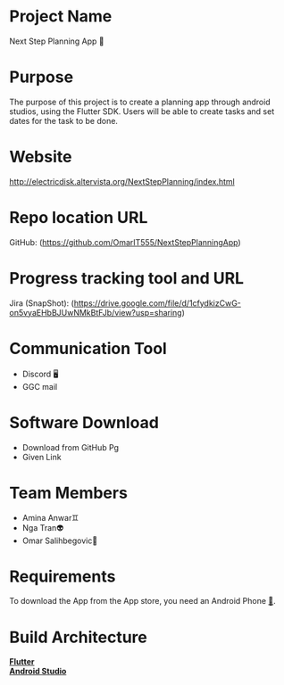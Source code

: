 # Project Name
Next Step Planning App 📱

# Purpose
The purpose of this project is to create a planning app through android studios, using the Flutter SDK. Users will be able to create tasks and set dates for the task to be done.

# Website
http://electricdisk.altervista.org/NextStepPlanning/index.html

# Repo location URL
GitHub: (https://github.com/OmarIT555/NextStepPlanningApp)

# Progress tracking tool and URL
Jira (SnapShot): (https://drive.google.com/file/d/1cfydkizCwG-on5vyaEHbBJUwNMkBtFJb/view?usp=sharing)

# Communication Tool
<ul>
<li>Discord 🖥️</li>
 <li>GGC mail</li>
</ul>

# Software Download
<ul>
<li>Download from GitHub Pg</li>
 <li>Given Link</li>
</ul>

# Team Members
<ul>
<li>Amina Anwar♊</li> 
<li>Nga Tran👽</li>
<li>Omar Salihbegovic🧍</li>
</ul> 

# Requirements 
To download the App from the App store, you need an Android Phone **[📱](https://www.android.com/phones-tablets/)**.

# Build Architecture
**[Flutter](https://flutter.dev/docs/get-started/install)**
<br/>
**[Android Studio](https://developer.android.com/studio)**


